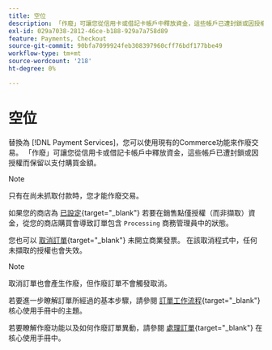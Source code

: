 ```yaml
---
title: 空位
description: 「作廢」可讓您從信用卡或借記卡帳戶中釋放資金，這些帳戶已遭封鎖或因授權而保留以支付購買金額。
exl-id: 029a7038-2812-46ce-b188-929a7a758d89
feature: Payments, Checkout
source-git-commit: 90bfa7099924feb308397960cff76bdf177bbe49
workflow-type: tm+mt
source-wordcount: '218'
ht-degree: 0%

---
```


# 空位

替換為 [!DNL Payment Services]，您可以使用現有的Commerce功能來作廢交易。 「作廢」可讓您從信用卡或借記卡帳戶中釋放資金，這些帳戶已遭封鎖或因授權而保留以支付購買金額。

>[!NOTE]
>
>只有在尚未抓取付款時，您才能作廢交易。

如果您的商店為 [已設定](https://docs.magento.com/user-guide/configuration/sales/payment-methods.html#payment-actions){target="_blank"} 若要在銷售點僅授權（而非擷取）資金，從您的商店購買會導致訂單包含 `Processing` 商務管理員中的狀態。

您也可以 [取消訂單](https://docs.magento.com/user-guide/sales/order-update.html#cancel-a-pending-order){target="_blank"} 未開立商業發票。 在該取消程式中，任何未擷取的授權也會失效。

>[!NOTE]
>
>取消訂單也會產生作廢，但作廢訂單不會觸發取消。

若要進一步瞭解訂單所經過的基本步驟，請參閱 [訂單工作流程](https://docs.magento.com/user-guide/sales/order-workflow.html){target="_blank"} 核心使用手冊中的主題。

若要瞭解作廢功能以及如何作廢訂單異動，請參閱 [處理訂單](https://docs.magento.com/user-guide/sales/order-processing.html){target="_blank"} 在核心使用手冊中。
